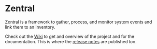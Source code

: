 # Zentral

Zentral is a framework to gather, process, and monitor system events and link them to an inventory.

Check out the [Wiki](https://github.com/zentralopensource/zentral/wiki) to get and overview of the project and for the documentation. This is where the [release notes](https://github.com/zentralopensource/zentral/wiki/release-notes) are published too.
